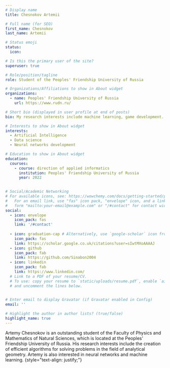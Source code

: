 ```yaml
---
# Display name
title: Chesnokov Artemii 

# Full name (for SEO)
first_name: Chesnokov
last_name: Artemii 

# Status emoji
status:
  icon: 

# Is this the primary user of the site?
superuser: true

# Role/position/tagline
role: Student of the Peoples' Friendship University of Russia

# Organizations/Affiliations to show in About widget
organizations:
  - name: Peoples' Friendship University of Russia
    url: https://www.rudn.ru/

# Short bio (displayed in user profile at end of posts)
bio: My research interests include machine learning, game development.

# Interests to show in About widget
interests:
  - Artificial Intelligence
  - Data science
  - Neural networks development

# Education to show in About widget
education:
  courses:
    - course: direction of applied informatics
      institution: Peoples' Friendship University of Russia
      year: 2022
    

# Social/Academic Networking
# For available icons, see: https://wowchemy.com/docs/getting-started/page-builder/#icons
#   For an email link, use "fas" icon pack, "envelope" icon, and a link in the
#   form "mailto:your-email@example.com" or "/#contact" for contact widget.
social:
  - icon: envelope
    icon_pack: fas
    link: '/#contact'
  
  - icon: graduation-cap # Alternatively, use `google-scholar` icon from `ai` icon pack
    icon_pack: fas
    link: https://scholar.google.co.uk/citations?user=sIwtMXoAAAAJ
  - icon: github
    icon_pack: fab
    link: https://github.com/Sinabon2004
  - icon: linkedin
    icon_pack: fab
    link: https://www.linkedin.com/
  # Link to a PDF of your resume/CV.
  # To use: copy your resume to `static/uploads/resume.pdf`, enable `ai` icons in `params.yaml`,
  # and uncomment the lines below.
  

# Enter email to display Gravatar (if Gravatar enabled in Config)
email: ''

# Highlight the author in author lists? (true/false)
highlight_name: true
---
```


Artemy Chesnokov is an outstanding student of the Faculty of Physics and Mathematics of Natural Sciences, which is located at the Peoples' Friendship University of Russia. His research interests include the creation of efficient algorithms for solving problems in the field of analytical geometry. Artemy is also interested in neural networks and machine learning.
{style="text-align: justify;"}
